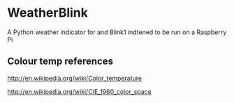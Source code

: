 WeatherBlink
============

A Python weather indicator for and Blink1 indtened to be run on a Raspberry Pi

## Colour temp references
http://en.wikipedia.org/wiki/Color_temperature

http://en.wikipedia.org/wiki/CIE_1960_color_space
